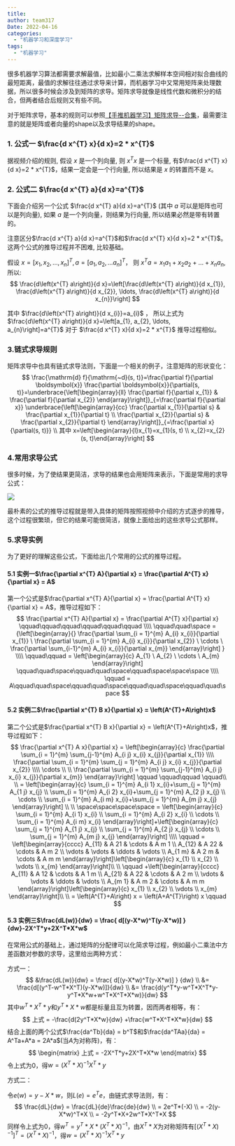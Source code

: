 ```yaml
---
title: 
author: team317
Date: 2022-04-16
categories:  
  - "机器学习和深度学习"
tags:  
  - "机器学习"
---
```


很多机器学习算法都需要求解最值，比如最小二乘法求解样本空间相对拟合曲线的最短距离，最值的求解往往通过求导来计算，而机器学习中又常用矩阵来处理数据，所以很多时候会涉及到矩阵的求导。矩阵求导就像是线性代数和微积分的结合，但两者结合后规则又有些不同。<!--more-->

对于矩阵求导，基本的规则可以参照[【手推机器学习】矩阵求导--合集](https://www.bilibili.com/video/BV1xk4y1B7RQ?share_source=copy_web)，最需要注意的就是矩阵或者向量的shape以及求导结果的shape。

### 1. 公式一 $\frac{d x^{T} x}{d x}=2 * x^{T}$

据视频介绍的规则, 假设 $x$ 是一个列向量, 则  $x^{T} x$  是一个标量, 有$\frac{d x^{T} x}{d x}=2 * x^{T}$，结果一定会是一个行向量, 所以结果是  $x$ 的转置而不是 $x$。

### 2. 公式二 $\frac{d x^{T} a}{d x}=a^{T}$

下面会介绍另一个公式 $\frac{d x^{T} a}{d x}=a^{T}$ (其中 $a$ 可以是矩阵也可以是列向量), 如果 $a$ 是一个列向量，则结果为行向量, 所以结果必然是带有转置的。

注意区分$\frac{d x^{T} a}{d x}=a^{T}$和$\frac{d x^{T} x}{d x}=2 * x^{T}$。这两个公式的推导过程并不困难, 比较基础。

假设 $x=\left[x_{1}, x_{2}, \ldots, x_{n}\right]^{T} ,  a=\left[a_{1}, a_{2}, \ldots a_{n}\right]^{T}$， 则 $x^{T} a=x_{1} a_{1}+x_{2} a_{2}+\ldots+x_{n} a_{n}$, 所以:
$$
\frac{d\left(x^{T} a\right)}{d x}=\left[\frac{d\left(x^{T} a\right)}{d x_{1}}, \frac{d\left(x^{T} a\right)}{d x_{2}}, \ldots, \frac{d\left(x^{T} a\right)}{d x_{n}}\right]
$$

其中 $\frac{d\left(x^{T} a\right)}{d x_{i}}=a_{i}$ ， 所以上式为 $\frac{d\left(x^{T} a\right)}{d x}=\left[a_{1}, a_{2}, \ldots, a_{n}\right]=a^{T}$ 对于 $\frac{d x^{T} x}{d x}=2 * x^{T}$ 推导过程相似。

### 3.链式求导规则



矩阵求导中也具有链式求导法则，下面是一个相关的例子，注意矩阵的形状变化：
$$
\frac{\mathrm{d} f}{\mathrm{~d}(s, t)}=\frac{\partial f}{\partial \boldsymbol{x}} \frac{\partial \boldsymbol{x}}{\partial(s, t)}=\underbrace{\left[\begin{array}{ll}
\frac{\partial f}{\partial x_{1}} & \frac{\partial f}{\partial x_{2}}
\end{array}\right]}_{=\frac{\partial f}{\partial x}} \underbrace{\left[\begin{array}{cc}
\frac{\partial x_{1}}{\partial s} & \frac{\partial x_{1}}{\partial t} \\
\frac{\partial x_{2}}{\partial s} & \frac{\partial x_{2}}{\partial t}
\end{array}\right]}_{=\frac{\partial x}{\partial(s, t)}}
\\
其中  x=\left[\begin{array}{l}x_{1}=x_{1}(s, t) \\ x_{2}=x_{2}(s, t)\end{array}\right]
$$

### 4.常用求导公式

很多时候，为了使结果更简洁，求导的结果也会用矩阵来表示，下面是常用的求导公式：

![](https://img-blog.csdnimg.cn/img_convert/7143dccd789b7211149cc84af1ec5233.png)

最朴素的公式的推导过程就是带入具体的矩阵按照视频中介绍的方式逐步的推导，这个过程很繁琐，但它的结果可能很简洁，就像上面给出的这些求导公式那样。

### 5.求导实例

为了更好的理解这些公式，下面给出几个常用的公式的推导过程。



#### 5.1 实例一$\frac{\partial x^{T} A}{\partial x} = \frac{\partial A^{T} x}{\partial x} = A$

第一个公式是$\frac{\partial x^{T} A}{\partial x} = \frac{\partial A^{T} x}{\partial x} = A$，推导过程如下：
$$
\frac{\partial x^{T} A}{\partial x} = \frac{\partial A^{T} x}{\partial x}
\qquad\qquad\qquad\qquad\qquad\qquad
\\\\
\qquad\quad\space = {\left[\begin{array}{}
\frac{\partial \sum_{i = 1}^{m} A_{i} x_{i}}{\partial x_{1}} \
\frac{\partial \sum_{i = 1}^{m} A_{i} x_{i}}{\partial x_{2}} \
\cdots \
\frac{\partial \sum_{i-1}^{m} A_{i} x_{i}}{\partial x_{m}}
\end{array}\right] } 
\\\\
\qquad\qquad = \left[\begin{array}{c}
A_{1} \
A_{2} \
\cdots \
A_{m} 
\end{array}\right] \qquad\quad\space\qquad\quad\space\qquad\space\space\space
\\\\
\qquad = A\qquad\quad\space\qquad\quad\space\qquad\quad\space\qquad\quad\space
$$


#### 5.2 实例二$\frac{\partial x^{T} B x}{\partial x} = \left(A^{T}+A\right)x$

第二个公式是$\frac{\partial x^{T} B x}{\partial x} = \left(A^{T}+A\right)x$，推导过程如下：
$$
\frac{\partial x^{T} A x}{\partial x} = \left[\begin{array}{c}
\frac{\partial \sum_{i = 1}^{m} \sum_{j-1}^{m} A_{i j} x_{i} x_{j}}{\partial x_{1}} \\\\
\frac{\partial \sum_{i = 1}^{m} \sum_{j = 1}^{m} A_{i j} x_{i} x_{j}}{\partial x_{2}} \\\\
\cdots \\ \\
\frac{\partial \sum_{i = 1}^{m} \sum_{j-1}^{m} A_{i j} x_{i} x_{j}}{\partial x_{m}}
\end{array}\right] \qquad \qquad\qquad \qquad\\ \\ = \left[\begin{array}{c}
\sum_{i = 1}^{m} A_{i 1} x_{i}+\sum_{j = 1}^{m} A_{1 j} x_{j} \\
\sum_{i = 1}^{m} A_{i 2} x_{i}+\sum_{j = 1}^{m} A_{2 j} x_{j} \\
\cdots \\
\sum_{i = 1}^{m} A_{i m} x_{i}+\sum_{j = 1}^{m} A_{m j} x_{j}
\end{array}\right] \\ \\
\space\space\space\space = \left[\begin{array}{c}
\sum_{i = 1}^{m} A_{i 1} x_{i} \\
\sum_{i = 1}^{m} A_{i 2} x_{i} \\
\cdots \\
\sum_{i = 1}^{m} A_{i m} x_{i}
\end{array}\right]+\left[\begin{array}{c}
\sum_{j = 1}^{m} A_{1 j} x_{j} \\
\sum_{j = 1}^{m} A_{2 j} x_{j} \\
\cdots \\
\sum_{j = 1}^{m} A_{m j} x_{j}
\end{array}\right]
\\\\
\qquad = \left[\begin{array}{cccc}
A_{11} & A 21 & \cdots & A m 1 \\
A_{12} & A 22 & \cdots & A m 2 \\
\vdots & \vdots & \ddots & \vdots \\
A_{1 m} & A 2 m & \cdots & A m m
\end{array}\right]\left[\begin{array}{c}
x_{1} \\
x_{2} \\
\vdots \\
x_{m}
\end{array}\right]\\ \\
\qquad
+\left[\begin{array}{cccc}
A_{11} & A 12 & \cdots & A 1 m \\
A_{21} & A 22 & \cdots & A 2 m \\
\vdots & \vdots & \ddots & \vdots \\
A_{m 1} & A m 2 & \cdots & A m m
\end{array}\right]\left[\begin{array}{c}
x_{1} \\
x_{2} \\
\vdots \\
x_{m}
\end{array}\right]\\ \\ = \left(A^{T}+A\right) x = \left(A+A^{T}\right) x \qquad
$$


#### 5.3 实例三$\frac{dL(w)}{dw} = \frac{ d[(y-X*w)^T(y-X*w)] } {dw}-2X^T*y+2X^T*X*w$

在常用公式的基础上，通过矩阵的分配律可以化简求导过程，例如最小二乘法中方差函数对参数的求导，这里给出两种方式：

方式一：
$$
&\frac{dL(w)}{dw} = \frac{ d[(y-X*w)^T(y-X*w)] } {dw}	\\
&= \frac{d[(y^T-w^T*X^T)(y-X*w)]}{dw}	\\
&= \frac{d(y^T*y-w^T*X^T*y-y^T*X*w+w^T*X^T*X*w)}{dw}
$$
其中$w^T*X^T*y$和$y^T*X*w$都是标量且互为转置，因而两者相等，有：
$$
上式 = -\frac{d(2y^T*X*w}{dw} +\frac{w^T*X^T*X*w}{dw}
$$
结合上面的两个公式$\frac{da^Tb}{da} = b^T$和$\frac{da^TAa}{da} = A^Ta+A*a = 2A*a$(当$A$为对称阵)，有：
$$
\begin{matrix}
上式 = -2X^T*y+2X^T*X*w
\end{matrix}
$$
令上式为0，得$w = (X^T*X)^{-1}X^T*y$

方式二：

令$e(w) = y-X*w$，则$L(e) = e^Te$，由链式求导法则，有：
$$
\frac{dL}{dw} = \frac{dL}{de}\frac{de}{dw}
\\ = 2e^T*(-X)
\\ = -2(y-X*w)^T*X
\\ = -2y^T*X+2w^T*X^T*X
$$
同样令上式为0，得$w^T = y^T*X*(X^T*X)^{-1}$，由$X^T*X$为对称矩阵有$[(X^T*X)^{-1}]^T = (X^T*X)^{-1}$，得$w = (X^T*X)^{-1}X^T*y$